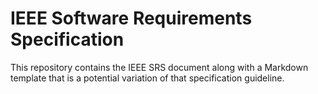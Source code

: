 # IEEE Software Requirements Specification

This repository contains the IEEE SRS document along with a Markdown template that is a potential variation of that specification guideline.
